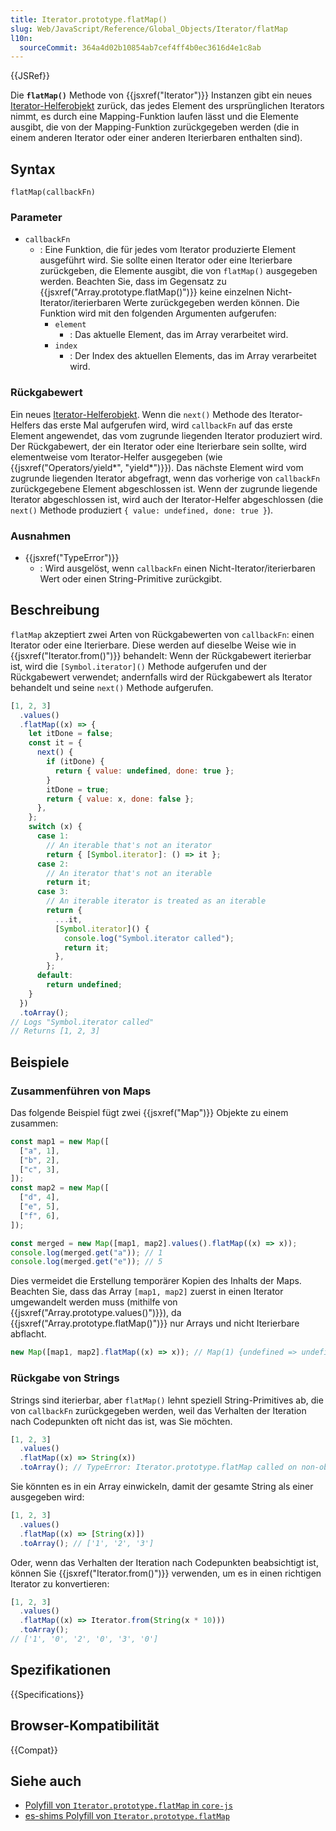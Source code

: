 ```yaml
---
title: Iterator.prototype.flatMap()
slug: Web/JavaScript/Reference/Global_Objects/Iterator/flatMap
l10n:
  sourceCommit: 364a4d02b10854ab7cef4ff4b0ec3616d4e1c8ab
---
```


{{JSRef}}

Die **`flatMap()`** Methode von {{jsxref("Iterator")}} Instanzen gibt ein neues [Iterator-Helferobjekt](/de/docs/Web/JavaScript/Reference/Global_Objects/Iterator#iterator_helper_objects) zurück, das jedes Element des ursprünglichen Iterators nimmt, es durch eine Mapping-Funktion laufen lässt und die Elemente ausgibt, die von der Mapping-Funktion zurückgegeben werden (die in einem anderen Iterator oder einer anderen Iterierbaren enthalten sind).

## Syntax

```js-nolint
flatMap(callbackFn)
```

### Parameter

- `callbackFn`
  - : Eine Funktion, die für jedes vom Iterator produzierte Element ausgeführt wird. Sie sollte einen Iterator oder eine Iterierbare zurückgeben, die Elemente ausgibt, die von `flatMap()` ausgegeben werden. Beachten Sie, dass im Gegensatz zu {{jsxref("Array.prototype.flatMap()")}} keine einzelnen Nicht-Iterator/iterierbaren Werte zurückgegeben werden können. Die Funktion wird mit den folgenden Argumenten aufgerufen:
    - `element`
      - : Das aktuelle Element, das im Array verarbeitet wird.
    - `index`
      - : Der Index des aktuellen Elements, das im Array verarbeitet wird.

### Rückgabewert

Ein neues [Iterator-Helferobjekt](/de/docs/Web/JavaScript/Reference/Global_Objects/Iterator#iterator_helper_objects). Wenn die `next()` Methode des Iterator-Helfers das erste Mal aufgerufen wird, wird `callbackFn` auf das erste Element angewendet, das vom zugrunde liegenden Iterator produziert wird. Der Rückgabewert, der ein Iterator oder eine Iterierbare sein sollte, wird elementweise vom Iterator-Helfer ausgegeben (wie {{jsxref("Operators/yield*", "yield*")}}). Das nächste Element wird vom zugrunde liegenden Iterator abgefragt, wenn das vorherige von `callbackFn` zurückgegebene Element abgeschlossen ist. Wenn der zugrunde liegende Iterator abgeschlossen ist, wird auch der Iterator-Helfer abgeschlossen (die `next()` Methode produziert `{ value: undefined, done: true }`).

### Ausnahmen

- {{jsxref("TypeError")}}
  - : Wird ausgelöst, wenn `callbackFn` einen Nicht-Iterator/iterierbaren Wert oder einen String-Primitive zurückgibt.

## Beschreibung

`flatMap` akzeptiert zwei Arten von Rückgabewerten von `callbackFn`: einen Iterator oder eine Iterierbare. Diese werden auf dieselbe Weise wie in {{jsxref("Iterator.from()")}} behandelt: Wenn der Rückgabewert iterierbar ist, wird die `[Symbol.iterator]()` Methode aufgerufen und der Rückgabewert verwendet; andernfalls wird der Rückgabewert als Iterator behandelt und seine `next()` Methode aufgerufen.

```js
[1, 2, 3]
  .values()
  .flatMap((x) => {
    let itDone = false;
    const it = {
      next() {
        if (itDone) {
          return { value: undefined, done: true };
        }
        itDone = true;
        return { value: x, done: false };
      },
    };
    switch (x) {
      case 1:
        // An iterable that's not an iterator
        return { [Symbol.iterator]: () => it };
      case 2:
        // An iterator that's not an iterable
        return it;
      case 3:
        // An iterable iterator is treated as an iterable
        return {
          ...it,
          [Symbol.iterator]() {
            console.log("Symbol.iterator called");
            return it;
          },
        };
      default:
        return undefined;
    }
  })
  .toArray();
// Logs "Symbol.iterator called"
// Returns [1, 2, 3]
```

## Beispiele

### Zusammenführen von Maps

Das folgende Beispiel fügt zwei {{jsxref("Map")}} Objekte zu einem zusammen:

```js
const map1 = new Map([
  ["a", 1],
  ["b", 2],
  ["c", 3],
]);
const map2 = new Map([
  ["d", 4],
  ["e", 5],
  ["f", 6],
]);

const merged = new Map([map1, map2].values().flatMap((x) => x));
console.log(merged.get("a")); // 1
console.log(merged.get("e")); // 5
```

Dies vermeidet die Erstellung temporärer Kopien des Inhalts der Maps. Beachten Sie, dass das Array `[map1, map2]` zuerst in einen Iterator umgewandelt werden muss (mithilfe von {{jsxref("Array.prototype.values()")}}), da {{jsxref("Array.prototype.flatMap()")}} nur Arrays und nicht Iterierbare abflacht.

```js
new Map([map1, map2].flatMap((x) => x)); // Map(1) {undefined => undefined}
```

### Rückgabe von Strings

Strings sind iterierbar, aber `flatMap()` lehnt speziell String-Primitives ab, die von `callbackFn` zurückgegeben werden, weil das Verhalten der Iteration nach Codepunkten oft nicht das ist, was Sie möchten.

```js example-bad
[1, 2, 3]
  .values()
  .flatMap((x) => String(x))
  .toArray(); // TypeError: Iterator.prototype.flatMap called on non-object
```

Sie könnten es in ein Array einwickeln, damit der gesamte String als einer ausgegeben wird:

```js
[1, 2, 3]
  .values()
  .flatMap((x) => [String(x)])
  .toArray(); // ['1', '2', '3']
```

Oder, wenn das Verhalten der Iteration nach Codepunkten beabsichtigt ist, können Sie {{jsxref("Iterator.from()")}} verwenden, um es in einen richtigen Iterator zu konvertieren:

```js
[1, 2, 3]
  .values()
  .flatMap((x) => Iterator.from(String(x * 10)))
  .toArray();
// ['1', '0', '2', '0', '3', '0']
```

## Spezifikationen

{{Specifications}}

## Browser-Kompatibilität

{{Compat}}

## Siehe auch

- [Polyfill von `Iterator.prototype.flatMap` in `core-js`](https://github.com/zloirock/core-js#iterator-helpers)
- [es-shims Polyfill von `Iterator.prototype.flatMap`](https://www.npmjs.com/package/es-iterator-helpers)

